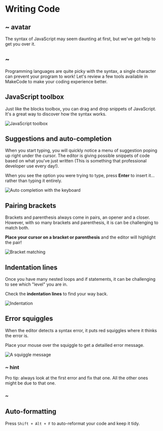 # Writing Code

## ~ avatar

The syntax of JavaScript may seem daunting at first, but we've got help to get you over it.

## ~

Programming languages are quite picky with the syntax, a single character can prevent your program to work! Let's review a few tools available in MakeCode to make your coding experience better.

## JavaScript toolbox

Just like the blocks toolbox, you can drag and drop snippets of JavaScript. It's a great way to discover how the syntax works.

![JavaScript toolbox](/static/courses/blocks-to-javascript/jstoolbox.gif)

## Suggestions and auto-completion

When you start typing, you will quickly notice a menu of suggestion poping up right under the cursor. The editor is giving possible snippets of code based on what you've just written (This is something that professional developer use every day!).

When you see the option you were trying to type, press **Enter** to insert it... rather than typing it entirely.

![Auto completion with the keyboard](/static/courses/blocks-to-javascript/jsautocompletion.gif)

## Pairing brackets

Brackets and parenthesis always come in pairs, an opener and a closer. However, with so many brackets and parenthesis, it is can be challenging to match both.

**Place your cursor on a bracket or parenthesis** and the editor will highlight the pair!

![Bracket matching](/static/courses/blocks-to-javascript/jsbracketmatch.gif)

## Indentation lines

Once you have many nested loops and if statements, it can be challenging to see which "level"
you are in.

Check the **indentation lines** to find your way back.

![Indentation](/static/courses/blocks-to-javascript/jsscope.png)

## Error squiggles

When the editor detects a syntax error, it puts red squiggles where it thinks the error is.

Place your mouse over the squiggle to get a detailled error message.

![A squiggle message](/static/courses/blocks-to-javascript/jssquiggles.gif)

### ~ hint

Pro tip: always look at the first error and fix that one. All the other ones might be due to that one.

### ~

## Auto-formatting

Press ``Shift + Alt + F`` to auto-reformat your code and keep it tidy.